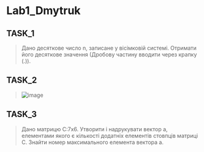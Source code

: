 # Lab1_Dmytruk
## TASK_1
> Дано десяткове число n, записане у вісімковій системі. Отримати його десяткове значення (Дробову частину вводити через крапку (.)).
## TASK_2
> ![image](https://user-images.githubusercontent.com/99320958/221344952-3a32fdc9-c055-4fe0-920c-63eb39354121.png)
## TASK_3
> Дано матрицю C:7x6. Утворити і надрукувати вектор a, елементами якого є кількості додатніх елементів стовпців матриці C. Знайти номер максимального елемента вектора a.
